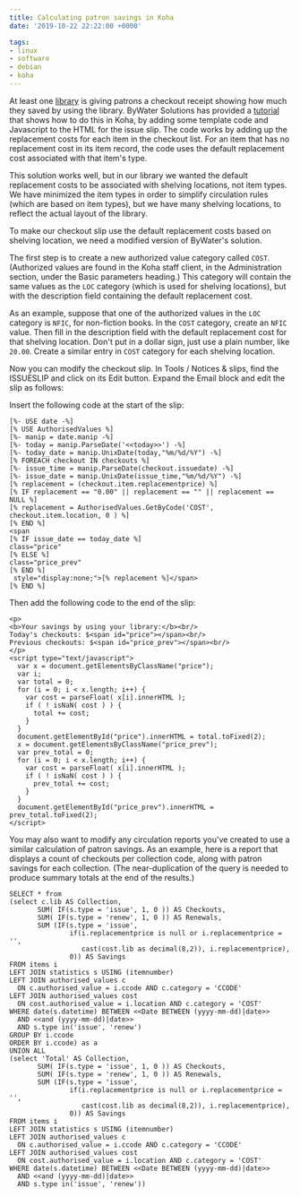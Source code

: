 ```yaml
---
title: Calculating patron savings in Koha
date: '2019-10-22 22:22:00 +0000'

tags:
- linux
- software
- debian
- koha
---
```


At least one [library](http://www.wichitalibrary.org/library-receipts-showing-savings-continue-to-interest-public)
is giving patrons a checkout receipt showing how much they saved by using
the library.  ByWater Solutions has provided a [tutorial](https://bywatersolutions.com/education/show-library-cost-savings-on-your-koha-receipt)
that shows how to do this in Koha, by adding some template code and Javascript
to the HTML for the issue slip.  The code works by adding up the replacement costs
for each item in the checkout list.  For an item that has no replacement cost
in its item record, the code uses the default replacement cost associated
with that item's type.
<!--more-->

This solution works well, but in our library we wanted the default replacement costs
to be associated with shelving locations, not item types.  We have minimized the item
types in order to simplify circulation rules (which are based on item types), but we have many
shelving locations, to reflect the actual layout of the library.

To make our checkout slip use the default replacement costs based on shelving location,
we need a modified version of ByWater's solution.

<!--more-->

The first step is to create a new authorized value category called `COST`.
(Authorized values are found in the Koha staff client, in the Administration section,
under the Basic parameters heading.)
This category will contain the same values as the `LOC` category (which is
used for shelving locations), but with the description field containing
the default replacement cost.

As an example, suppose that one of the authorized values in the `LOC` category
is `NFIC`, for non-fiction books.  In the `COST` category, create an `NFIC` value.
Then fill in the description field with the default replacement cost for
that shelving location.  Don't put in a dollar sign, just use a plain number,
like `20.00`.  Create a similar entry in `COST` category for each shelving location.

Now you can modify the checkout slip.  In Tools / Notices & slips, find
the ISSUESLIP and click on its Edit button.  Expand the Email block
and edit the slip as follows:

Insert the following code at the start of the slip:

    [%- USE date -%]
    [% USE AuthorisedValues %]
    [%- manip = date.manip -%]
    [%- today = manip.ParseDate('<<today>>') -%]
    [%- today_date = manip.UnixDate(today,"%m/%d/%Y") -%] 
    [% FOREACH checkout IN checkouts %]
    [%- issue_time = manip.ParseDate(checkout.issuedate) -%]
    [%- issue_date = manip.UnixDate(issue_time,"%m/%d/%Y") -%]
    [% replacement = (checkout.item.replacementprice) %]
    [% IF replacement == "0.00" || replacement == "" || replacement == NULL %]
    [% replacement = AuthorisedValues.GetByCode('COST', checkout.item.location, 0 ) %]
    [% END %]
    <span 
    [% IF issue_date == today_date %]
    class="price"
    [% ELSE %]
    class="price_prev"
    [% END %]
     style="display:none;">[% replacement %]</span>
    [% END %]

Then add the following code to the end of the slip:

    <p>
    <b>Your savings by using your library:</b><br/>
    Today's checkouts: $<span id="price"></span><br/>
    Previous checkouts: $<span id="price_prev"></span><br/>
    </p>
    <script type="text/javascript">
      var x = document.getElementsByClassName("price");
      var i;
      var total = 0;
      for (i = 0; i < x.length; i++) {
        var cost = parseFloat( x[i].innerHTML );
        if ( ! isNaN( cost ) ) {
          total += cost;
        }
      }
      document.getElementById("price").innerHTML = total.toFixed(2);
      x = document.getElementsByClassName("price_prev");
      var prev_total = 0;
      for (i = 0; i < x.length; i++) {
        var cost = parseFloat( x[i].innerHTML );
        if ( ! isNaN( cost ) ) {
          prev_total += cost;
        }
      }
      document.getElementById("price_prev").innerHTML = prev_total.toFixed(2);
    </script>

You may also want to modify any circulation reports you've created to
use a similar calculation of patron savings.  As an example, here
is a report that displays a count of checkouts per collection code,
along with patron savings for each collection.  (The near-duplication
of the query is needed to produce summary totals at the end of the results.)

    SELECT * from
    (select c.lib AS Collection,
           SUM( IF(s.type = 'issue', 1, 0 )) AS Checkouts,
           SUM( IF(s.type = 'renew', 1, 0 )) AS Renewals,
           SUM (IF(s.type = 'issue',
                   if(i.replacementprice is null or i.replacementprice = '',
                      cast(cost.lib as decimal(8,2)), i.replacementprice),
                   0)) AS Savings
    FROM items i
    LEFT JOIN statistics s USING (itemnumber)
    LEFT JOIN authorised_values c
      ON c.authorised_value = i.ccode AND c.category = 'CCODE' 
    LEFT JOIN authorised_values cost
      ON cost.authorised_value = i.location AND c.category = 'COST'
    WHERE date(s.datetime) BETWEEN <<Date BETWEEN (yyyy-mm-dd)|date>>
      AND <<and (yyyy-mm-dd)|date>> 
      AND s.type in('issue', 'renew')
    GROUP BY i.ccode
    ORDER BY i.ccode) as a
    UNION ALL
    (select 'Total' AS Collection,
           SUM( IF(s.type = 'issue', 1, 0 )) AS Checkouts,
           SUM( IF(s.type = 'renew', 1, 0 )) AS Renewals,
           SUM (IF(s.type = 'issue',
                   if(i.replacementprice is null or i.replacementprice = '',
                      cast(cost.lib as decimal(8,2)), i.replacementprice),
                   0)) AS Savings
    FROM items i
    LEFT JOIN statistics s USING (itemnumber)
    LEFT JOIN authorised_values c
      ON c.authorised_value = i.ccode AND c.category = 'CCODE' 
    LEFT JOIN authorised_values cost
      ON cost.authorised_value = i.location AND c.category = 'COST'
    WHERE date(s.datetime) BETWEEN <<Date BETWEEN (yyyy-mm-dd)|date>>
      AND <<and (yyyy-mm-dd)|date>> 
      AND s.type in('issue', 'renew'))
